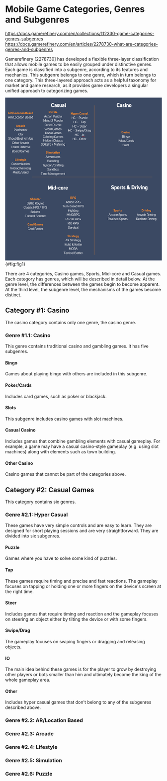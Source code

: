 # Mobile Game Categories, Genres and Subgenres

https://docs.gamerefinery.com/en/collections/112330-game-categories-genres-subgenres<br>
https://docs.gamerefinery.com/en/articles/2278730-what-are-categories-genres-and-subgenres<br>

Gamerefinery [2278730] has developed a flexible three-layer classification that allows mobile games to be easily grouped under distinctive genres. Each game is classified into a subgenre, according to its features and mechanics. This subgenre belongs to one genre, which in turn belongs to one category. This three-layered approach acts as a helpful taxonomy for market and game research, as it provides game developers a singular unified approach to categorizing games.

![Game Categories, Genres and Subgenres according to GameRefinery](chapter-3/GENRES-12_2019.png){#fig:fig1}

There are 4 categories, Casino games, Sports, Mid-core and Casual games. Each category has genres, which will be described in detail below. At the genre level, the differences between the games begin to become apparent. At the third level, the subgenre level, the mechanisms of the games become distinct.

## Category #1: Casino
The casino category contains only one genre, the casino genre.

### Genre #1.1: Casino
This genre contains traditional casino and gambling games. It has five subgenres.

#### Bingo
Games about playing bingo with others are included in this subgenre.

#### Poker/Cards
Includes card games, such as poker or blackjack.

#### Slots
This subgenre includes casino games with slot machines.

#### Casual Casino
Includes games that combine gambling elements with casual gameplay. For example, a game may have a casual casino-style gameplay (e.g. using slot machines) along with elements such as town building.

#### Other Casino
Casino games that cannot be part of the categories above.

## Category #2: Casual Games
This category contains six genres.

### Genre #2.1: Hyper Casual
These games have very simple controls and are easy to learn. They are designed for short playing sessions and are very straightforward. They are divided into six subgenres.

#### Puzzle
Games where you have to solve some kind of puzzles.

#### Tap
These games require timing and precise and fast reactions. The gameplay focuses on tapping or holding one or more fingers on the device's screen at the right time.

#### Steer
Includes games that require timing and reaction and the gameplay focuses on steering an object either by tilting the device or with some fingers.

#### Swipe/Drag
The gameplay focuses on swiping fingers or dragging and releasing objects.

#### IO
The main idea behind these games is for the player to grow by destroying other players or bots smaller than him and ultimately become the king of the whole gameplay area.

#### Other
Includes hyper casual games that don't belong to any of the subgenres described above.

### Genre #2.2: AR/Location Based

### Genre #2.3: Arcade

### Genre #2.4: Lifestyle

### Genre #2.5: Simulation

### Genre #2.6: Puzzle
